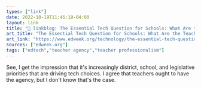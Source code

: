 ```yaml
---
types: ["link"]
date: 2022-10-19T11:46:19-04:00
layout: link
title: "🔗 linkblog: The Essential Tech Question for Schools: What Are the Teacher's Objectives?'"
art_title: "The Essential Tech Question for Schools: What Are the Teacher's Objectives?"
art_link: "https://www.edweek.org/technology/the-essential-tech-question-for-schools-what-are-the-teachers-objectives/2022/10"
sources: ["edweek.org"]
tags: ["edtech","teacher agency","teacher professionalism"]
---
```

See, I get the impression that it's increasingly district, school, and legislative priorities that are driving tech choices. I agree that teachers ought to have the agency, but I don't know that's the case.
 
